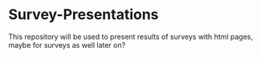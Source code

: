 # Survey-Presentations
This repository will be used to present results of surveys with html pages, maybe for surveys as well later on?
